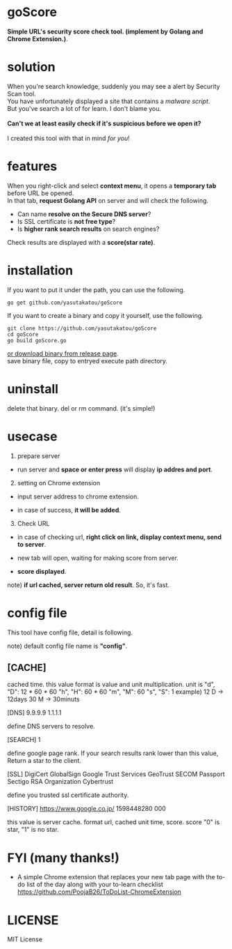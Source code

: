 # goScore

**Simple URL's security score check tool. (implement by Golang and Chrome Extension.)**.

# solution

When you're search knowledge, suddenly you may see a alert by Security Scan tool.<br>
You have unfortunately displayed a site that contains a *malware script*.<br>
But you've search a lot of for learn. I don't blame you.<br>
<br>
**Can't we at least easily check if it's suspicious before we open it?**<br>
<br>
I created this tool with that in mind *for you*!<br>

# features

When you right-click and select **context menu**, it opens a **temporary tab** before URL be opened.<br>
In that tab, **request Golang API** on server and will check the following.<br>

- Can name **resolve on the Secure DNS server**?
- Is SSL certificate is **not free type**?
- Is **higher rank search results** on search engines?

Check results are displayed with a **score(star rate)**.

# installation

If you want to put it under the path, you can use the following.

```
go get github.com/yasutakatou/goScore
```

If you want to create a binary and copy it yourself, use the following.

```
git clone https://github.com/yasutakatou/goScore
cd goScore
go build goScore.go
```

[or download binary from release page](https://github.com/yasutakatou/goScore/releases).<br>
save binary file, copy to entryed execute path directory.

# uninstall

delete that binary. del or rm command. (it's simple!)

# usecase

1. prepare server

- run server and **space or enter press** will display **ip addres and port**.

2. setting on Chrome extension

- input server address to chrome extension.

- in case of success, **it will be added**.

3. Check URL

- in case of checking url, **right click on link, display context menu, send to server**.

- new tab will open, waiting for making score from server.

- **score displayed**.

note) **if url cached, server return old result**. So, it's fast.<br>

# config file

This tool have config file, detail is following.

note) default config file name is **"config"**.

## [CACHE]

cached time.
this value format is value and unit multiplication.
unit is
"d", "D": 12 * 60 * 60
 "h", "H": 60 * 60
"m", "M": 60
"s", "S": 1
example) 
12 D -> 12days
30 M -> 30minuts

[DNS]
9.9.9.9
1.1.1.1

define DNS servers to resolve.





[SEARCH]
1

define google page rank.
If your search results rank lower than this value, Return a star to the client.


[SSL]
DigiCert
GlobalSign
Google Trust Services
GeoTrust
SECOM Passport
Sectigo RSA Organization
Cybertrust

define you trusted ssl certificate authority.



[HISTORY]
https://www.google.co.jp/ 1598448280 000

this value is server cache.
format
url, cached unit time, score.
score "0" is star, "1" is no star.



# FYI (many thanks!)

 - A simple Chrome extension that replaces your new tab page with the to-do list of the day along with your to-learn checklist<br>
https://github.com/PoojaB26/ToDoList-ChromeExtension

# LICENSE

MIT License
